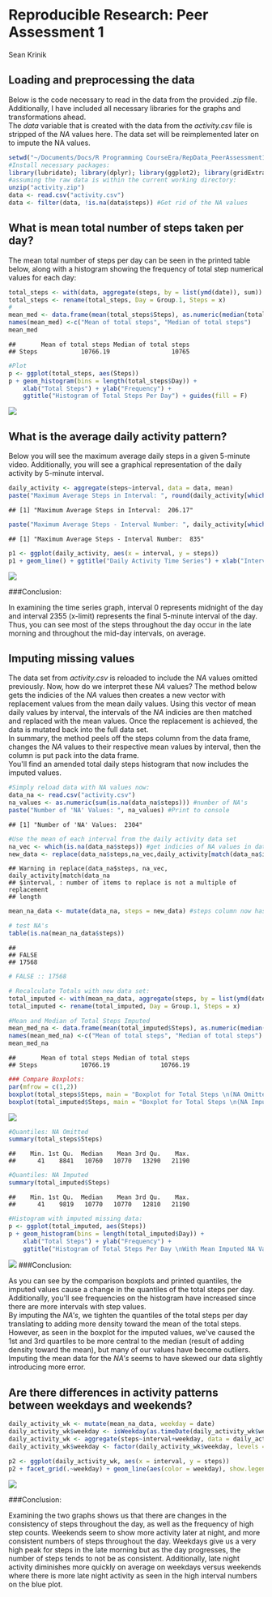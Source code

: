 # Reproducible Research: Peer Assessment 1
Sean Krinik  


## Loading and preprocessing the data

Below is the code necessary to read in the data from the provided *.zip* file. Additionally, I have included all necessary libraries for the graphs and transformations ahead.   
The *data* variable that is created with the data from the *activity.csv* file is stripped of the *NA* values here. The data set will be reimplemented later on to impute the NA values.  


```r
setwd("~/Documents/Docs/R Programming CourseEra/RepData_PeerAssessment1")
#Install necessary packages:
library(lubridate); library(dplyr); library(ggplot2); library(gridExtra); library(timeDate)
#assuming the raw data is within the current working directory:
unzip("activity.zip")
data <- read.csv("activity.csv")
data <- filter(data, !is.na(data$steps)) #Get rid of the NA values
```

## What is mean total number of steps taken per day?

The mean total number of steps per day can be seen in the printed table below, along with a histogram showing the frequency of total step numerical values for each day:  


```r
total_steps <- with(data, aggregate(steps, by = list(ymd(date)), sum))
total_steps <- rename(total_steps, Day = Group.1, Steps = x)
#
mean_med <- data.frame(mean(total_steps$Steps), as.numeric(median(total_steps$Steps)), row.names = "Steps")
names(mean_med) <-c("Mean of total steps", "Median of total steps")
mean_med
```

```
##       Mean of total steps Median of total steps
## Steps            10766.19                 10765
```

```r
#Plot
p <- ggplot(total_steps, aes(Steps))
p + geom_histogram(bins = length(total_steps$Day)) + 
    xlab("Total Steps") + ylab("Frequency") +
    ggtitle("Histogram of Total Steps Per Day") + guides(fill = F)
```

![](PA1_template_files/figure-html/unnamed-chunk-2-1.png)


## What is the average daily activity pattern?

Below you will see the maximum average daily steps in a given 5-minute video. Additionally, you will see a graphical representation of the daily activity by 5-minute interval. 


```r
daily_activity <- aggregate(steps~interval, data = data, mean)
paste("Maximum Average Steps in Interval: ", round(daily_activity[which.max(daily_activity$steps), ]$steps, digits = 2))
```

```
## [1] "Maximum Average Steps in Interval:  206.17"
```

```r
paste("Maximum Average Steps - Interval Number: ", daily_activity[which.max(daily_activity$steps), ]$interval)
```

```
## [1] "Maximum Average Steps - Interval Number:  835"
```

```r
p1 <- ggplot(daily_activity, aes(x = interval, y = steps)) 
p1 + geom_line() + ggtitle("Daily Activity Time Series") + xlab("Interval Number") + ylab("Average Steps \n(per day, by interval)")
```

![](PA1_template_files/figure-html/unnamed-chunk-3-1.png)

###Conclusion:

In examining the time series graph, interval 0 represents midnight of the day and interval 2355 (x-limit) represents the final 5-minute interval of the day. Thus, you can see most of the steps throughout the day occur in the late morning and throughout the mid-day intervals, on average.

## Imputing missing values

The data set from *activity.csv* is reloaded to include the *NA* values omitted previously. Now, how do we interpret these *NA* values? The method below gets the indicies of the *NA* values then creates a new vector with replacement values from the mean daily values. Using this vector of mean daily values by interval, the intervals of the *NA* indicies are then matched and replaced with the mean values. Once the replacement is achieved, the data is mutated back into the full data set.  
In summary, the method peels off the steps column from the data frame, changes the *NA* values to their respective mean values by interval, then the column is put pack into the data frame.  
You'll find an amended total daily steps histogram that now includes the imputed values.


```r
#Simply reload data with NA values now:
data_na <- read.csv("activity.csv")
na_values <- as.numeric(sum(is.na(data_na$steps))) #number of NA's
paste("Number of 'NA' Values: ", na_values) #Print to console
```

```
## [1] "Number of 'NA' Values:  2304"
```

```r
#Use the mean of each interval from the daily activity data set
na_vec <- which(is.na(data_na$steps)) #get indicies of NA values in dataset
new_data <- replace(data_na$steps,na_vec,daily_activity[match(data_na$interval, daily_activity$interval), ]$steps) #replace the indicies of NA values with the matched intervals from the daily_activity data frame that has the daily means.
```

```
## Warning in replace(data_na$steps, na_vec, daily_activity[match(data_na
## $interval, : number of items to replace is not a multiple of replacement
## length
```

```r
mean_na_data <- mutate(data_na, steps = new_data) #steps column now has replaced data in steps column

# test NA's
table(is.na(mean_na_data$steps))
```

```
## 
## FALSE 
## 17568
```

```r
# FALSE :: 17568 

# Recalculate Totals with new data set:
total_imputed <- with(mean_na_data, aggregate(steps, by = list(ymd(date)), sum))
total_imputed <- rename(total_imputed, Day = Group.1, Steps = x)

#Mean and Median of Total Steps Imputed
mean_med_na <- data.frame(mean(total_imputed$Steps), as.numeric(median(total_imputed$Steps)), row.names = "Steps")
names(mean_med_na) <-c("Mean of total steps", "Median of total steps")
mean_med_na
```

```
##       Mean of total steps Median of total steps
## Steps            10766.19              10766.19
```

```r
### Compare Boxplots: 
par(mfrow = c(1,2))
boxplot(total_steps$Steps, main = "Boxplot for Total Steps \n(NA Omitted)", ylab = "Total Steps")
boxplot(total_imputed$Steps, main = "Boxplot for Total Steps \n(NA Imputed)", ylab = "Total Steps")
```

![](PA1_template_files/figure-html/unnamed-chunk-4-1.png)

```r
#Quantiles: NA Omitted 
summary(total_steps$Steps) 
```

```
##    Min. 1st Qu.  Median    Mean 3rd Qu.    Max. 
##      41    8841   10760   10770   13290   21190
```

```r
#Quantiles: NA Imputed
summary(total_imputed$Steps)
```

```
##    Min. 1st Qu.  Median    Mean 3rd Qu.    Max. 
##      41    9819   10770   10770   12810   21190
```

```r
#Histogram with imputed missing data:
p <- ggplot(total_imputed, aes(Steps))
p + geom_histogram(bins = length(total_imputed$Day)) + 
    xlab("Total Steps") + ylab("Frequency") +
    ggtitle("Histogram of Total Steps Per Day \nWith Mean Imputed NA Values ") + guides(fill = F)
```

![](PA1_template_files/figure-html/unnamed-chunk-4-2.png)
###Conclusion:

As you can see by the comparison boxplots and printed quantiles, the imputed values cause a change in the quantiles of the total steps per day. Additionally, you'll see frequencies on the histogram have increased since there are more intervals with step values.  
By imputing the *NA's*, we tighten the quantiles of the total steps per day translating to adding more density toward the mean of the total steps. However, as seen in the boxplot for the imputed values, we've caused the 1st and 3rd quartiles to be more central to the median (result of adding density toward the mean), but many of our values have become outliers. Imputing the mean data for the *NA's* seems to have skewed our data slightly introducing more error. 

## Are there differences in activity patterns between weekdays and weekends?

```r
daily_activity_wk <- mutate(mean_na_data, weekday = date)
daily_activity_wk$weekday <- isWeekday(as.timeDate(daily_activity_wk$weekday))
daily_activity_wk <- aggregate(steps~interval+weekday, data = daily_activity_wk, mean)
daily_activity_wk$weekday <- factor(daily_activity_wk$weekday, levels = c(TRUE, FALSE), labels = c("Weekday", "Weekend"))

p2 <- ggplot(daily_activity_wk, aes(x = interval, y = steps))
p2 + facet_grid(.~weekday) + geom_line(aes(color = weekday), show.legend = F) + guides(fill = F)+ ggtitle("Average Number of Steps Taken on Weekday/Weekend") + xlab("Interval") + ylab("Average Number of Steps")
```

![](PA1_template_files/figure-html/unnamed-chunk-5-1.png)

###Conclusion:

Examining the two graphs shows us that there are changes in the consistency of steps throughout the day, as well as the frequency of high step counts. Weekends seem to show more activity later at night, and more consistent numbers of steps throughout the day. Weekdays give us a very high peak for steps in the late morning but as the day progresses, the number of steps tends to not be as consistent. Additionally, late night activity diminishes more quickly on average on weekdays versus weekends where there is more late night activity as seen in the high interval numbers on the blue plot. 
